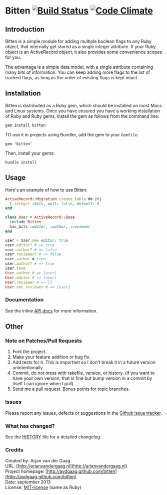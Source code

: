 # Bitten [![Build Status](https://secure.travis-ci.org/avdgaag/bitten.png?branch=master)](http://travis-ci.org/avdgaag/bitten) [![Code Climate](https://d3s6mut3hikguw.cloudfront.net/github/avdgaag/bitten.png)](https://codeclimate.com/github/avdgaag/bitten)

## Introduction

Bitten is a simple module for adding multiple boolean flags to any Ruby object,
that internally get stored as a single integer attribute. If your Ruby object
is an ActiveRecord object, it also provides some convenience scopes for you.

The advantage is a simple data model, with a single attribute containing many
bits of information. You can keep adding more flags to the list of tracked
flags, as long as the order of existing flags is kept intact.

## Installation

Bitten is distributed as a Ruby gem, which should be installed on most Macs and
Linux systems. Once you have ensured you have a working installation of Ruby
and Ruby gems, install the gem as follows from the command line:

    gem install bitten

TO use it in projects using Bundler, add the gem to your `Gemfile`:

    gem 'bitten'

Then, install your gems:

    bundle install

## Usage

Here's an example of how to use Bitten:

```ruby
ActiveRecord::Migration.create_table do |t|
  t.integer :bits, null: false, default: 0
end

class User < ActiveRecord::Base
  include Bitten
  has_bits :editor, :author, :reviewer
end

user = User.new editor: true
user.editor? # => true
user.author? # => false
user.reviewer? # => false
user.author = true
user.author? # => true
user.save
User.author # => [user]
User.editor # => [user]
User.reviewer # => []
User.not_reviewer # => [user]
```

### Documentation

See the inline [API
docs](http://rubydoc.info/github/avdgaag/bitten/master/frames) for more
information.

## Other

### Note on Patches/Pull Requests

1. Fork the project.
2. Make your feature addition or bug fix.
3. Add tests for it. This is important so I don't break it in a future version
   unintentionally.
4. Commit, do not mess with rakefile, version, or history. (if you want to have
   your own version, that is fine but bump version in a commit by itself I can
   ignore when I pull)
5. Send me a pull request. Bonus points for topic branches.

### Issues

Please report any issues, defects or suggestions in the [Github issue
tracker](https://github.com/avdgaag/bitten/issues).

### What has changed?

See the [HISTORY](https://github.com/avdgaag/bitten/blob/master/HISTORY.md) file
for a detailed changelog.

### Credits

Created by: Arjan van der Gaag  
URL: [http://arjanvandergaag.nl](http://arjanvandergaag.nl)  
Project homepage: [http://avdgaag.github.com/bitten](http://avdgaag.github.com/bitten)  
Date: september 2013  
License: [MIT-license](https://github.com/avdgaag/bitten/blob/master/LICENSE) (same as Ruby)
